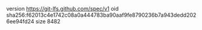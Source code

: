 version https://git-lfs.github.com/spec/v1
oid sha256:f62013c4e1742c08a0a444783ba90aaf9fe8790236b7a943dedd2026ee94fd24
size 8482
